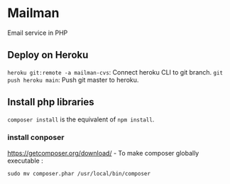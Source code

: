 # Mailman
Email service in PHP

## Deploy on Heroku
`heroku git:remote -a mailman-cvs`: Connect heroku CLI to git branch. 
`git push heroku main`: Push git master to heroku.

## Install php libraries
`composer install` is the equivalent of `npm install`.

### install conposer
https://getcomposer.org/download/ - To make composer globally executable : 
```
sudo mv composer.phar /usr/local/bin/composer
```